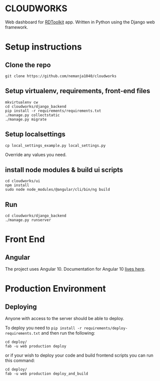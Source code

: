# CLOUDWORKS


Web dashboard for [RDToolkit](https://github.com/dimagi/rd-toolkit/tree/master/app/src/main/java/org/rdtoolkit/) app.
Written in Python using the Django web framework.


# Setup instructions


## Clone the repo

```
git clone https://github.com/nemanja1040/cloudworks
```

## Setup virtualenv, requirements, front-end files

```
mkvirtualenv cw
cd cloudworks/django_backend
pip install -r requirements/requirements.txt
./manage.py collectstatic
./manage.py migrate
```

## Setup localsettings

```
cp local_settings_example.py local_settings.py
```

Override any values you need.

## install node modules & build ui scripts

```
cd cloudworks/ui
npm install
sudo node node_modules/@angular/cli/bin/ng build 
```

## Run

```
cd cloudworks/django_backend
./manage.py runserver
```


# Front End


## Angular

The project uses Angular 10.
Documentation for Angular 10 [lives here](https://angular.io/docs).


# Production Environment


## Deploying

Anyone with access to the server should be able to deploy.

To deploy you need to `pip install -r requirements/deploy-requirements.txt` and then run the following:

```
cd deploy/
fab -u web production deploy
```

or if your wish to deploy your code and build frontend scripts you can run this command:

```
cd deploy/
fab -u web production deploy_and_build
```
